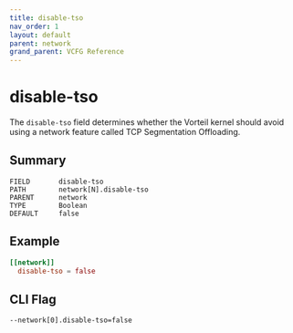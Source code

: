 ```yaml
---
title: disable-tso
nav_order: 1
layout: default
parent: network
grand_parent: VCFG Reference
---
```


# disable-tso

The `disable-tso` field determines whether the Vorteil kernel should avoid using a network feature called TCP Segmentation Offloading.

## Summary

```
FIELD       disable-tso
PATH        network[N].disable-tso
PARENT      network
TYPE        Boolean
DEFAULT     false
```

## Example

```toml
[[network]]
  disable-tso = false
```

## CLI Flag

```
--network[0].disable-tso=false
```
